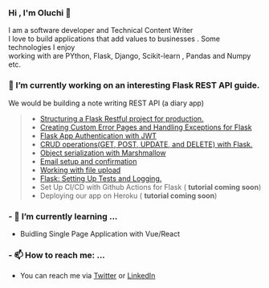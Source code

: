 ### Hi , I'm Oluchi 👋

<!--
**oluchilinda/oluchilinda** is a ✨ _special_ ✨ repository because its `README.md` (this file) appears on your GitHub profile.

Here are some ideas to get you started:

- 🔭 I’m currently working on ...
- 🌱 I’m currently learning ...
- 👯 I’m looking to collaborate on ...
- 🤔 I’m looking for help with ...
- 💬 Ask me about ...
- 📫 How to reach me: ...
- 😄 Pronouns: ...
- ⚡ Fun fact: ...
-->

I am a software developer and Technical Content Writer<br>
I love to build applications that add values to businesses . Some technologies I enjoy <br>
working with are PYthon, Flask, Django, Scikit-learn , Pandas and Numpy etc.


### 🔭 I’m currently working on an interesting Flask REST API guide.
We would be building a note writing REST API (a diary app)

> - [Structuring a Flask Restful project for production.](https://oluchiorji.com/structuring-a-flask-restful-api-for-production/)
>  - [Creating Custom Error Pages and Handling Exceptions for Flask](https://oluchiorji.com/creating-custom-error-pages-and-handling-exceptions-for-flask/)
> - [ Flask App Authentication with JWT ](https://oluchiorji.com/flask-app-authentication-with-jwt/)
> - [CRUD operations(GET, POST, UPDATE, and DELETE) with Flask.](https://oluchiorji.com/crud-operations-using-flask/)
> - [Object serialization with Marshmallow](https://oluchiorji.com/object-serialization-with-marshmallow/)
> - [Email setup and confirmation](https://oluchiorji.com/email-set-up-and-confirmation/)
> -  [Working with file upload](https://oluchiorji.com/handling-file-upload/)
> - [Flask: Setting Up Tests and Logging.](https://oluchiorji.com/flask-setting-up-tests-and-logging/) 
> - Set Up CI/CD with Github Actions for Flask  ( **tutorial coming soon**)
> - Deploying our app on Heroku ( **tutorial coming soon**)

### - 🌱 I’m currently learning ...
- Buidling Single Page Application with Vue/React

### - 📫 How to reach me: ...
- You can reach me via [Twitter](https://twitter.com/oluchiorji_95) or [LinkedIn](https://www.linkedin.com/in/oluchi-orji/)